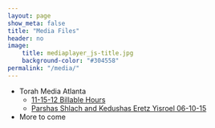 ```yaml
---
layout: page
show_meta: false
title: "Media Files"
header: no
image:
    title: mediaplayer_js-title.jpg
    background-color: "#304558"
permalink: "/media/"
---
```

* Torah Media Atlanta
  - [11-15-12 Billable Hours](http://www.torahmediaatlanta.com/assets/Uploads/Guest/MendelsonChaim/11-15-12%20Billable%20Hours.mp3)
  - [Parshas Shlach and Kedushas Eretz Yisroel 06-10-15](http://www.torahmediaatlanta.com/assets/Uploads/Guest/MendelsonChaim/Parshas%20Shlach%20and%20Kedushas%20Eretz%20Yisroel%2006-10-15.mp3)
* More to come
